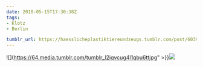 ```yaml
---
date: 2010-05-15T17:30:38Z
tags:
- Klotz
- Berlin

tumblr_url: https://haesslicheplastiktiereundzeugs.tumblr.com/post/603970027
---
```

![](https://64.media.tumblr.com/tumblr_l2iqvcug4l1qbu6ttjpg" >}}![](https://64.media.tumblr.com/tumblr_l2iqvolO931qbu6tt.jpg)

